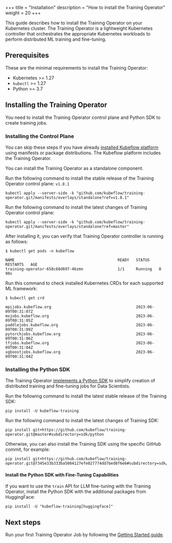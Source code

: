 +++
title = "Installation"
description = "How to install the Training Operator"
weight = 20
+++

This guide describes how to install the Training Operator on your Kubernetes cluster.
The Training Operator is a lightweight Kubernetes controller that orchestrates the
appropriate Kubernetes workloads to perform distributed ML training and fine-tuning.

## Prerequisites

These are the minimal requirements to install the Training Operator:

- Kubernetes >= 1.27
- `kubectl` >= 1.27
- Python >= 3.7

## Installing the Training Operator

You need to install the Training Operator control plane and Python SDK to create training jobs.

### Installing the Control Plane

You can skip these steps if you have already
[installed Kubeflow platform](https://www.kubeflow.org/docs/started/installing-kubeflow/)
using manifests or package distributions. The Kubeflow platform includes the Training Operator.

You can install the Training Operator as a standalone component.

Run the following command to install the stable release of the Training Operator control plane: `v1.8.1`

```shell
kubectl apply --server-side -k "github.com/kubeflow/training-operator.git/manifests/overlays/standalone?ref=v1.8.1"
```

Run the following command to install the latest changes of Training Operator control plane:

```shell
kubectl apply --server-side -k "github.com/kubeflow/training-operator.git/manifests/overlays/standalone?ref=master"
```

After installing it, you can verify that Training Operator controller is running as follows:

```shell
$ kubectl get pods -n kubeflow

NAME                                             READY   STATUS    RESTARTS   AGE
training-operator-658c68d697-46zmn               1/1     Running   0          90s
```

Run this command to check installed Kubernetes CRDs for each supported ML framework:

```shell
$ kubectl get crd

mpijobs.kubeflow.org                                     2023-06-09T00:31:07Z
mxjobs.kubeflow.org                                      2023-06-09T00:31:05Z
paddlejobs.kubeflow.org                                  2023-06-09T00:31:09Z
pytorchjobs.kubeflow.org                                 2023-06-09T00:31:06Z
tfjobs.kubeflow.org                                      2023-06-09T00:31:04Z
xgboostjobs.kubeflow.org                                 2023-06-09T00:31:04Z
```

### Installing the Python SDK

The Training Operator [implements a Python SDK](https://pypi.org/project/kubeflow-training/)
to simplify creation of distributed training and fine-tuning jobs for Data Scientists.

Run the following command to install the latest stable release of the Training SDK:

```shell
pip install -U kubeflow-training
```

Run the following command to install the latest changes of Training SDK:

```shell
pip install git+https://github.com/kubeflow/training-operator.git@master#subdirectory=sdk/python
```

Otherwise, you can also install the Training SDK using the specific GitHub commit, for example:

```shell
pip install git+https://github.com/kubeflow/training-operator.git@7345e33b333ba5084127efe027774dd7bed8f6e6#subdirectory=sdk/python
```

#### Install the Python SDK with Fine-Tuning Capabilities

If you want to use the `train` API for LLM fine-tuning with the Training Operator, install the Python SDK
with the additional packages from HuggingFace:

```shell
pip install -U "kubeflow-training[huggingface]"
```

## Next steps

Run your first Training Operator Job by following the [Getting Started guide](/docs/components/training/getting-started/).
